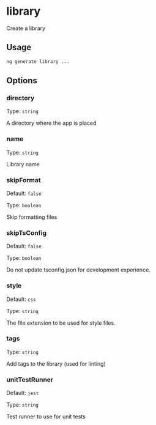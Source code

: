 # library

Create a library

## Usage

```bash
ng generate library ...

```

## Options

### directory

Type: `string`

A directory where the app is placed

### name

Type: `string`

Library name

### skipFormat

Default: `false`

Type: `boolean`

Skip formatting files

### skipTsConfig

Default: `false`

Type: `boolean`

Do not update tsconfig.json for development experience.

### style

Default: `css`

Type: `string`

The file extension to be used for style files.

### tags

Type: `string`

Add tags to the library (used for linting)

### unitTestRunner

Default: `jest`

Type: `string`

Test runner to use for unit tests
